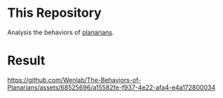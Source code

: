 # This Repository

Analysis the behaviors of [planarians](https://en.wikipedia.org/wiki/Planarian).

# Result

https://github.com/Wenlab/The-Behaviors-of-Planarians/assets/68525696/a15582fe-f937-4e22-afa4-e4a172800034
